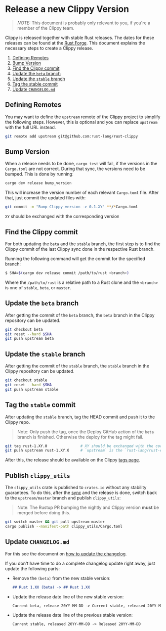 # Release a new Clippy Version

> _NOTE:_ This document is probably only relevant to you, if you're a member of
> the Clippy team.

Clippy is released together with stable Rust releases. The dates for these
releases can be found at the [Rust Forge]. This document explains the necessary
steps to create a Clippy release.

1. [Defining Remotes](#defining-remotes)
1. [Bump Version](#bump-version)
1. [Find the Clippy commit](#find-the-clippy-commit)
1. [Update the `beta` branch](#update-the-beta-branch)
1. [Update the `stable` branch](#update-the-stable-branch)
1. [Tag the stable commit](#tag-the-stable-commit)
1. [Update `CHANGELOG.md`](#update-changelogmd)

[Rust Forge]: https://forge.rust-lang.org/

## Defining Remotes

You may want to define the `upstream` remote of the Clippy project to simplify
the following steps. However, this is optional and you can replace `upstream`
with the full URL instead.

```bash
git remote add upstream git@github.com:rust-lang/rust-clippy
```

## Bump Version

When a release needs to be done, `cargo test` will fail, if the versions in the
`Cargo.toml` are not correct. During that sync, the versions need to be bumped.
This is done by running:

```bash
cargo dev release bump_version
```

This will increase the version number of each relevant `Cargo.toml` file. After
that, just commit the updated files with:

```bash
git commit -m "Bump Clippy version -> 0.1.XY" **/*Cargo.toml
```

`XY` should be exchanged with the corresponding version

## Find the Clippy commit

For both updating the `beta` and the `stable` branch, the first step is to find
the Clippy commit of the last Clippy sync done in the respective Rust branch.

Running the following command will get the commit for the specified branch:

```bash
$ SHA=$(cargo dev release commit /path/to/rust <branch>)
```

Where the `/path/to/rust` is a relative path to a Rust clone and the `<branch>`
is one of `stable`, `beta`, or `master`.

## Update the `beta` branch

After getting the commit of the `beta` branch, the `beta` branch in the Clippy
repository can be updated.

```bash
git checkout beta
git reset --hard $SHA
git push upstream beta
```

## Update the `stable` branch

After getting the commit of the `stable` branch, the `stable` branch in the
Clippy repository can be updated.

```bash
git checkout stable
git reset --hard $SHA
git push upstream stable
```

## Tag the `stable` commit

After updating the `stable` branch, tag the HEAD commit and push it to the
Clippy repo.

> Note: Only push the tag, once the Deploy GitHub action of the `beta` branch is
> finished. Otherwise the deploy for the tag might fail.

```bash
git tag rust-1.XY.0               # XY should be exchanged with the corresponding version
git push upstream rust-1.XY.0     # `upstream` is the `rust-lang/rust-clippy` remote
```

After this, the release should be available on the Clippy [tags page].

[tags page]: https://github.com/rust-lang/rust-clippy/tags

## Publish `clippy_utils`

The `clippy_utils` crate is published to `crates.io` without any stability
guarantees. To do this, after the [sync] and the release is done, switch back to
the `upstream/master` branch and publish `clippy_utils`:

> Note: The Rustup PR bumping the nightly and Clippy version **must** be merged
> before doing this.

```bash
git switch master && git pull upstream master
cargo publish --manifest-path clippy_utils/Cargo.toml
```

[sync]: sync.md

## Update `CHANGELOG.md`

For this see the document on [how to update the changelog].

If you don't have time to do a complete changelog update right away, just update
the following parts:

- Remove the `(beta)` from the new stable version:

  ```markdown
  ## Rust 1.XX (beta) -> ## Rust 1.XX
  ```

- Update the release date line of the new stable version:

  ```markdown
  Current beta, release 20YY-MM-DD -> Current stable, released 20YY-MM-DD
  ```

- Update the release date line of the previous stable version:

  ```markdown
  Current stable, released 20YY-MM-DD -> Released 20YY-MM-DD
  ```

[how to update the changelog]: changelog_update.md
